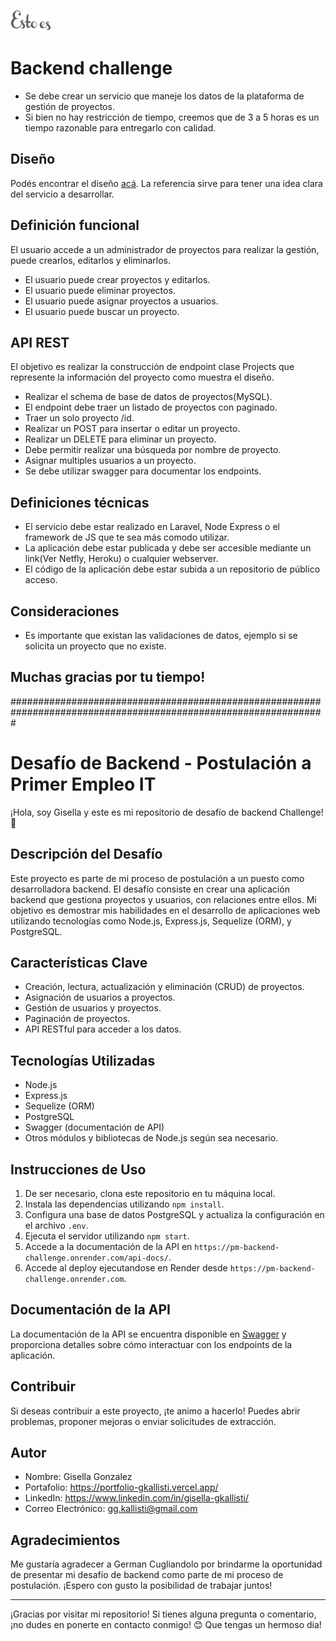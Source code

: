 ![Estoes](assets/images/logo.png "Esto es Agencia Digital")
# Backend challenge
* Se debe crear un servicio que maneje los datos de la plataforma de gestión de proyectos.
* Si bien no hay restricción de tiempo, creemos que de 3 a 5 horas es un tiempo razonable para entregarlo con calidad.

## Diseño
Podés encontrar el diseño [acá](https://www.figma.com/file/YLDHikbDgfsZbVdEbO0H6U/Full-Stack-Test-1?node-id=1%3A1701). La referencia sirve para tener una idea clara del servicio a desarrollar.

## Definición funcional
El usuario accede a un administrador de proyectos para realizar la gestión, puede crearlos, editarlos y eliminarlos.

* El usuario puede crear proyectos y editarlos.
* El usuario puede eliminar proyectos.
* El usuario puede asignar proyectos a usuarios.
* El usuario puede buscar un proyecto.

## API REST
El objetivo es realizar la construcción de endpoint clase Projects que represente la información del proyecto como muestra el diseño.

* Realizar el schema de base de datos de proyectos(MySQL).
* El endpoint debe traer un listado de proyectos con paginado.
* Traer un solo proyecto /id.
* Realizar un POST para insertar o editar un proyecto.
* Realizar un DELETE para eliminar un proyecto.
* Debe permitir realizar una búsqueda por nombre de proyecto.
* Asignar multiples usuarios a un proyecto.
* Se debe utilizar swagger para documentar los endpoints.

## Definiciones técnicas
* El servicio debe estar realizado en Laravel, Node Express o el framework de JS que te sea más comodo utilizar.
* La aplicación debe estar publicada y debe ser accesible mediante un link(Ver Netfly, Heroku) o cualquier webserver.
* El código de la aplicación debe estar subida a un repositorio de público acceso.

## Consideraciones
* Es importante que existan las validaciones de datos, ejemplo si se solicita un proyecto que no existe.

## Muchas gracias por tu tiempo!



#################################################################################################################

# Desafío de Backend - Postulación a Primer Empleo IT

¡Hola, soy Gisella y este es mi repositorio de desafío de backend Challenge! 🚀

## Descripción del Desafío

Este proyecto es parte de mi proceso de postulación a un puesto como desarrolladora backend. El desafío consiste en crear una aplicación backend que gestiona proyectos y usuarios, con relaciones entre ellos. Mi objetivo es demostrar mis habilidades en el desarrollo de aplicaciones web utilizando tecnologías como Node.js, Express.js, Sequelize (ORM), y PostgreSQL.

## Características Clave

- Creación, lectura, actualización y eliminación (CRUD) de proyectos.
- Asignación de usuarios a proyectos.
- Gestión de usuarios y proyectos.
- Paginación de proyectos.
- API RESTful para acceder a los datos.

## Tecnologías Utilizadas

- Node.js
- Express.js
- Sequelize (ORM)
- PostgreSQL
- Swagger (documentación de API)
- Otros módulos y bibliotecas de Node.js según sea necesario.

## Instrucciones de Uso

1. De ser necesario, clona este repositorio en tu máquina local.
2. Instala las dependencias utilizando `npm install`.
3. Configura una base de datos PostgreSQL y actualiza la configuración en el archivo `.env`.
4. Ejecuta el servidor utilizando `npm start`.
5. Accede a la documentación de la API en `https://pm-backend-challenge.onrender.com/api-docs/`.
6. Accede al deploy ejecutandose en Render desde `https://pm-backend-challenge.onrender.com`.


## Documentación de la API

La documentación de la API se encuentra disponible en [Swagger](https://pm-backend-challenge.onrender.com/api-docs/) y proporciona detalles sobre cómo interactuar con los endpoints de la aplicación.

## Contribuir

Si deseas contribuir a este proyecto, ¡te animo a hacerlo! Puedes abrir problemas, proponer mejoras o enviar solicitudes de extracción.

## Autor

- Nombre: Gisella Gonzalez
- Portafolio: https://portfolio-gkallisti.vercel.app/
- LinkedIn: https://www.linkedin.com/in/gisella-gkallisti/
- Correo Electrónico: gg.kallisti@gmail.com

## Agradecimientos

Me gustaría agradecer a German Cugliandolo por brindarme la oportunidad de presentar mi desafío de backend como parte de mi proceso de postulación. ¡Espero con gusto la posibilidad de trabajar juntos!

---

¡Gracias por visitar mi repositorio! Si tienes alguna pregunta o comentario, ¡no dudes en ponerte en contacto conmigo! 😊 Que tengas un hermoso dia!
